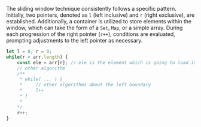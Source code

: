 The sliding window technique consistently follows a specific pattern. Initially, two pointers, denoted as `l` (left inclusive) and `r` (right exclusive), are established. Additionally, a container is utilized to store elements within the window, which can take the form of a `Set`, `Map`, or a simple array. During each progression of the right pointer (`r++`), conditions are evaluated, prompting adjustments to the left pointer as necessary.

```javascript
let l = 0, r = 0;
while(r < arr.length) {
    const ele = arr[r]; // ele is the element which is going to load into the sliding window.
    // other algorithm
    /**
     * while( ... ) {
     *     // other algorithms about the left boundary
     *     l++
     * }
     *
    */
    r++;
}
```